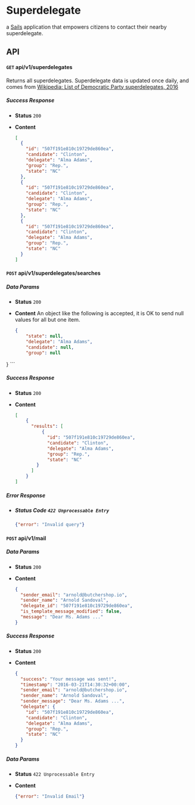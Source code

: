 # Superdelegate

a [Sails](http://sailsjs.org) application that empowers citizens to contact their nearby superdelegate.

## API

#### `GET` api/v1/superdelegates
Returns all superdelegates. Superdelegate data is updated once daily, and comes from [Wikipedia: List of Democratic Party superdelegates, 2016](https://en.wikipedia.org/wiki/List_of_Democratic_Party_superdelegates,_2016)

##### Success Response
 - **Status** `200`
 - **Content**

    ```json
    [
      {
        "id": "507f191e810c19729de860ea",
        "candidate": "Clinton",
        "delegate": "Alma Adams",
        "group": "Rep.",
        "state": "NC"
      },
      {
        "id": "507f191e810c19729de860ea",
        "candidate": "Clinton",
        "delegate": "Alma Adams",
        "group": "Rep.",
        "state": "NC"
      },
      {
        "id": "507f191e810c19729de860ea",
        "candidate": "Clinton",
        "delegate": "Alma Adams",
        "group": "Rep.",
        "state": "NC"
      }
    ]
    ```

#### `POST` api/v1/superdelegates/searches

##### Data Params
- **Status** `200`
- **Content**
    An object like the following is accepted, it is OK to send null values for all but one item.

    ```json
    {
        "state": null,
        "delegate": "Alma Adams",
        "candidate": null,
        "group": null
}
    ```

##### Success Response
- **Status** `200`
- **Content**

    ```json
    [
        {
          "results": [
              {
                "id": "507f191e810c19729de860ea",
                "candidate": "Clinton",
                "delegate": "Alma Adams",
                "group": "Rep.",
                "state": "NC"
            }
          ]
        }
    ]
    ```

##### Error Response
 - ##### Status Code `422 Unprocessable Entry`

    ```json
    {"error": "Invalid query"}
    ```


#### `POST` api/v1/mail

##### Data Params
- **Status** `200`
- **Content**

    ```json
    {
      "sender_email": "arnold@butchershop.io",
      "sender_name": "Arnold Sandoval",
      "delegate_id": "507f191e810c19729de860ea",
      "is_template_message_modified": false,
      "message": "Dear Ms. Adams ..."
    }
    ```

##### Success Response
- **Status** `200`
- **Content**

    ```json
    {
      "success": "Your message was sent!",
      "timestamp": "2016-03-21T14:30:32+00:00",
      "sender_email": "arnold@butchershop.io",
      "sender_name": "Arnold Sandoval",
      "sender_message": "Dear Ms. Adams ...",
      "delegate": {
        "id": "507f191e810c19729de860ea",
        "candidate": "Clinton",
        "delegate": "Alma Adams",
        "group": "Rep.",
        "state": "NC"
      }
    }
    ```

##### Data Params
- **Status** `422 Unprocessable Entry`
- **Content**

    ```json
    {"error": "Invalid Email"}
    ```
